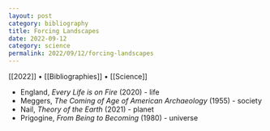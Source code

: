 ```yaml
---
layout: post
category: bibliography
title: Forcing Landscapes
date: 2022-09-12
category: science
permalink: 2022/09/12/forcing-landscapes
---
```


[[2022]] • [[Bibliographies]] • [[Science]]

* England, *Every Life is on Fire* (2020) - life
* Meggers, *The Coming of Age of American Archaeology* (1955) - society
* Nail, *Theory of the Earth* (2021) - planet
* Prigogine, *From Being to Becoming* (1980) - universe

